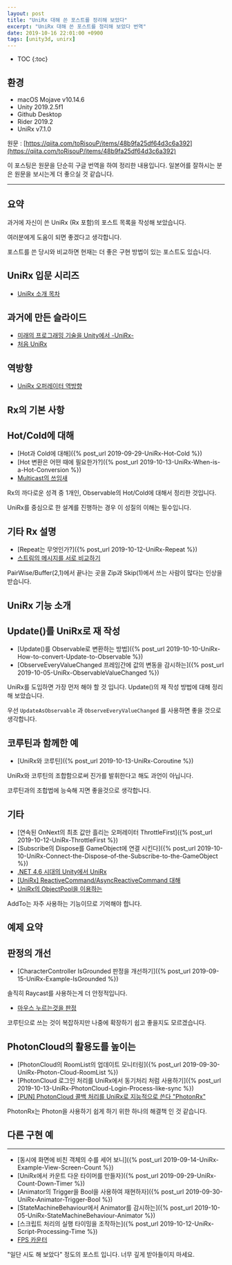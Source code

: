 ```yaml
---
layout: post
title: "UniRx 대해 쓴 포스트를 정리해 보았다"
excerpt: "UniRx 대해 쓴 포스트를 정리해 보았다 번역"
date: 2019-10-16 22:01:00 +0900
tags: [unity3d, unirx]
---
```

* TOC
{:toc}

## 환경

- macOS Mojave v10.14.6
- Unity 2019.2.5f1
- Github Desktop
- Rider 2019.2
- UniRx v7.1.0

원문 : [https://qiita.com/toRisouP/items/48b9fa25df64d3c6a392](https://qiita.com/toRisouP/items/48b9fa25df64d3c6a392)

이 포스팅은 원문을 단순히 구글 번역을 하여 정리한 내용입니다. 일본어를 잘하시는 분은 원문을 보시는게 더 좋으실 것 같습니다. 

---

## 요약

과거에 자신이 쓴 UniRx (Rx 포함)의 포스트 목록을 작성해 보았습니다.

여러분에게 도움이 되면 좋겠다고 생각합니다.

포스트를 쓴 당시와 비교하면 현재는 더 좋은 구현 방법이 있는 포스트도 있습니다.

## UniRx 입문 시리즈

- [UniRx 소개 목차](https://qiita.com/toRisouP/items/00b8a5bb8e7b68e0686c#_reference-222cc98a4173c17567a2)

## 과거에 만든 슬라이드

- [미래의 프로그래밍 기술을 Unity에서 -UniRx-](https://www.slideshare.net/torisoup/unity-unirx)
- [처음 UniRx](https://www.slideshare.net/torisoup/uni-rx)

## 역방향

- [UniRx 오퍼레이터 역방향](https://qiita.com/toRisouP/items/3cf1c9be3c37e7609a2f)

## Rx의 기본 사항

## Hot/Cold에 대해

- [Hot과 Cold에 대해]({% post_url 2019-09-29-UniRx-Hot-Cold %})
- [Hot 변환은 어떤 때에 필요한가?]({% post_url 2019-10-13-UniRx-When-is-a-Hot-Conversion %})
- [Multicast의 쓰임새](https://qiita.com/toRisouP/items/fb8034a8b1d8775de9a1)

Rx의 까다로운 성격 중 1개인, Observable의 Hot/Cold에 대해서 정리한 것입니다.

UniRx를 중심으로 한 설계를 진행하는 경우 이 성질의 이해는 필수입니다.

## 기타 Rx 설명

- [Repeat는 무엇인가?]({% post_url 2019-10-12-UniRx-Repeat %})
- [스트림의 메시지를 서로 비교하기](https://qiita.com/toRisouP/items/f5cb995d811e6bcef293)

PairWise/Buffer(2,1)에서 끝나는 곳을 Zip과 Skip(1)에서 쓰는 사람이 많다는 인상을 받습니다.

## UniRx 기능 소개

## Update()를 UniRx로 재 작성

- [Update()를 Observable로 변환하는 방법]({% post_url 2019-10-10-UniRx-How-to-convert-Update-to-Observable %})
- [ObserveEveryValueChanged 프레임간에 값의 변동을 감시하는]({% post_url 2019-10-05-UniRx-ObservableValueChanged %})

UniRx를 도입하면 가장 먼저 해야 할 것 입니다. Update()의 재 작성 방법에 대해 정리해 보았습니다.

우선 `UpdateAsObservable` 과 `ObserveEveryValueChanged` 를 사용하면 좋을 것으로 생각합니다.

## 코루틴과 함께한 예

- [UniRx와 코루틴]({% post_url 2019-10-13-UniRx-Coroutine %})

UniRx와 코루틴의 조합함으로써 진가를 발휘한다고 해도 과언이 아닙니다.

코루틴과의 조합법에 능숙해 지면 좋을것으로 생각합니다.

## 기타

- [연속된 OnNext의 최초 값만 흘리는 오퍼레이터 ThrottleFirst]({% post_url 2019-10-12-UniRx-ThrottleFirst %})
- [Subscribe의 Dispose를 GameObject에 연결 시킨다]({% post_url 2019-10-10-UniRx-Connect-the-Dispose-of-the-Subscribe-to-the-GameObject %})
- [.NET 4.6 시대의 Unity에서 UniRx](https://qiita.com/toRisouP/items/596e42fac1b02f59f271)
- [[UniRx] ReactiveCommand/AsyncReactiveCommand 대해](https://qiita.com/toRisouP/items/c6fba9f01e6d15dabd79)
- [UniRx의 ObjectPool을 이용하는](https://qiita.com/toRisouP/items/2a5fb86654525a4a8453)

AddTo는 자주 사용하는 기능이므로 기억해야 합니다.

## 예제 요약

## 판정의 개선

- [CharacterController IsGrounded 판정을 개선하기]({% post_url 2019-09-15-UniRx-Example-IsGrounded %})

솔직히 Raycast를 사용하는게 더 안정적입니다.

- [마우스 누르는것을 판정](https://qiita.com/toRisouP/items/4fec0e9716be4d415798)

코루틴으로 쓰는 것이 복잡하지만 나중에 확장하기 쉽고 좋을지도 모르겠습니다.

## PhotonCloud의 활용도를 높이는

- [PhotonCloud의 RoomList의 업데이트 모니터링]({% post_url 2019-09-30-UniRx-Photon-Cloud-RoomList %})
- [PhotonCloud 로그인 처리를 UniRx에서 동기처리 처럼 사용하기]({% post_url 2019-10-13-UniRx-PhotonCloud-Login-Process-like-sync %})
- [[PUN] PhotonCloud 콜백 처리를 UniRx로 지능적으로 쓴다 "PhotonRx"](https://qiita.com/toRisouP/items/10d9112eda30a0ba9278)

PhotonRx는 Photon을 사용하기 쉽게 하기 위한 하나의 해결책 인 것 같습니다.

## 다른 구현 예

---

- [동시에 화면에 비친 객체의 수를 세어 보니]({% post_url 2019-09-14-UniRx-Example-View-Screen-Count %})
- [UniRx에서 카운트 다운 타이머를 만들자]({% post_url 2019-09-29-UniRx-Count-Down-Timer %})
- [Animator의 Trigger을 Bool을 사용하여 재현하자]({% post_url 2019-09-30-UniRx-Animator-Trigger-Bool %})
- [StateMachineBehaviour에서 Animator를 감시하는]({% post_url 2019-10-05-UniRx-StateMachineBehaviour-Animator %})
- [스크립트 처리의 실행 타이밍을 조작하는]({% post_url 2019-10-12-UniRx-Script-Processing-Time %})
- [FPS 카운터](https://qiita.com/toRisouP/items/1d0682e7a35cdb04bc38)

"일단 시도 해 보았다" 정도의 포스트 입니다. 너무 깊게 받아들이지 마세요.
